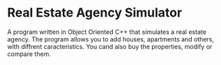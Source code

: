 # Real Estate Agency Simulator

A program written in Object Oriented C++ that simulates a real estate agency. The program allows you to add houses, apartments and others, with diffrent caracteristics. 
You cand also buy the properties, modify or compare them.
